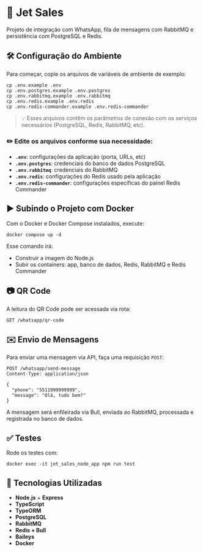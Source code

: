 # 🚀 Jet Sales

Projeto de integração com WhatsApp, fila de mensagens com RabbitMQ e persistência com PostgreSQL e Redis.

## 🛠️ Configuração do Ambiente

Para começar, copie os arquivos de variáveis de ambiente de exemplo:

    cp .env.example .env
    cp .env.postgres.example .env.postgres
    cp .env.rabbitmq.example .env.rabbitmq
    cp .env.redis.example .env.redis
    cp .env.redis-commander.example .env.redis-commander

> 💡 Esses arquivos contêm os parâmetros de conexão com os serviços necessários (PostgreSQL, Redis, RabbitMQ, etc).

### ✏️ Edite os arquivos conforme sua necessidade:

- **`.env`**: configurações da aplicação (porta, URLs, etc)
- **`.env.postgres`**: credenciais do banco de dados PostgreSQL
- **`.env.rabbitmq`**: credenciais do RabbitMQ
- **`.env.redis`**: configurações do Redis usado pela aplicação
- **`.env.redis-commander`**: configurações específicas do painel Redis Commander

## ▶️ Subindo o Projeto com Docker

Com o Docker e Docker Compose instalados, execute:

    docker compose up -d

Esse comando irá:

- Construir a imagem do Node.js
- Subir os containers: app, banco de dados, Redis, RabbitMQ e Redis Commander

## 📷 QR Code

A leitura do QR Code pode ser acessada via rota:

    GET /whatsapp/qr-code

## ✉️ Envio de Mensagens

Para enviar uma mensagem via API, faça uma requisição `POST`:

    POST /whatsapp/send-message
    Content-Type: application/json

    {
      "phone": "5511999999999",
      "message": "Olá, tudo bem?"
    }

A mensagem será enfileirada via Bull, enviada ao RabbitMQ, processada e registrada no banco de dados.

## ✅ Testes

Rode os testes com:

    docker exec -it jet_sales_node_app npm run test

## 🧠 Tecnologias Utilizadas

- **Node.js** + **Express**
- **TypeScript**
- **TypeORM**
- **PostgreSQL**
- **RabbitMQ**
- **Redis + Bull**
- **Baileys**
- **Docker**

